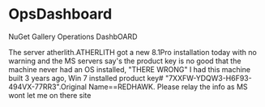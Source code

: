 OpsDashboard
============

NuGet Gallery Operations DashbOARD

The server atherlith.ATHERLITH got a new 8.1Pro installation today with no warning and the MS servers say's the product key
is no good that the machine never had an OS installed, "THERE WRONG" I had this machine built 3 years ago, Win 7 installed
product key# "7XXFW-YDQW3-H6F93-494VX-77RR3".Original Name==REDHAWK. Please relay the info as MS wont let me on there site

